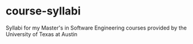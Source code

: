 # course-syllabi
Syllabi for my Master's in Software Engineering courses provided by the University of Texas at Austin
